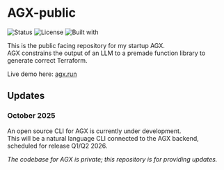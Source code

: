 # AGX-public
![Status](https://img.shields.io/badge/status-in_development-yellow)
![License](https://img.shields.io/badge/license-proprietary-lightgrey)
![Built with](https://img.shields.io/badge/built_with-Python_&_TypeScript-blue)

This is the public facing repository for my startup AGX.  
AGX constrains the output of an LLM to a premade function library to generate correct Terraform.

Live demo here: [agx.run](https://agx.run)

## Updates
### October 2025
An open source CLI for AGX is currently under development.  
This will be a natural language CLI connected to the AGX backend, scheduled for release Q1/Q2 2026.

*The codebase for AGX is private; this repository is for providing updates.*
